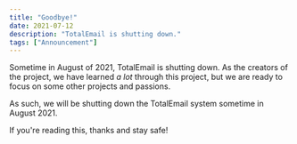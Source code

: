 ```yaml
---
title: "Goodbye!"
date: 2021-07-12
description: "TotalEmail is shutting down."
tags: ["Announcement"]
---
```


Sometime in August of 2021, TotalEmail is shutting down. As the creators of the project, we have learned *a lot* through this project, but we are ready to focus on some other projects and passions.

As such, we will be shutting down the TotalEmail system sometime in August 2021.

If you're reading this, thanks and stay safe!
